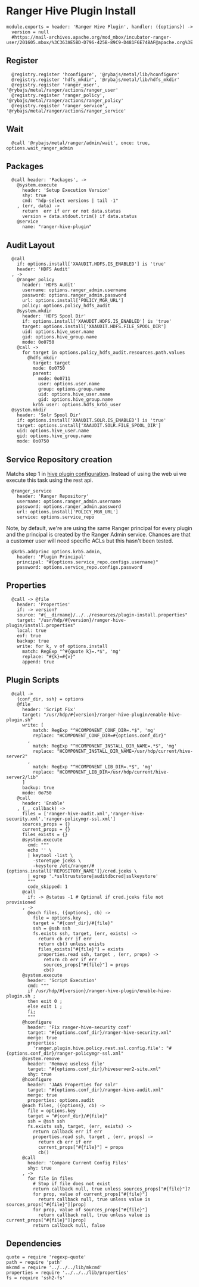 
# Ranger Hive Plugin Install

    module.exports = header: 'Ranger Hive Plugin', handler: ({options}) ->
      version = null
      #https://mail-archives.apache.org/mod_mbox/incubator-ranger-user/201605.mbox/%3C363AE5BD-D796-425B-89C9-D481F6E74BAF@apache.org%3E

## Register

      @registry.register 'hconfigure', '@rybajs/metal/lib/hconfigure'
      @registry.register 'hdfs_mkdir', '@rybajs/metal/lib/hdfs_mkdir'
      @registry.register 'ranger_user', '@rybajs/metal/ranger/actions/ranger_user'
      @registry.register 'ranger_policy', '@rybajs/metal/ranger/actions/ranger_policy'
      @registry.register 'ranger_service', '@rybajs/metal/ranger/actions/ranger_service'

## Wait

      @call '@rybajs/metal/ranger/admin/wait', once: true, options.wait_ranger_admin

## Packages

      @call header: 'Packages', ->
        @system.execute
          header: 'Setup Execution Version'
          shy: true
          cmd: "hdp-select versions | tail -1"
        , (err, data) ->
          return  err if err or not data.status
          version = data.stdout.trim() if data.status
        @service
          name: "ranger-hive-plugin"

## Audit Layout

      @call
        if: options.install['XAAUDIT.HDFS.IS_ENABLED'] is 'true'
        header: 'HDFS Audit'
      , ->
        @ranger_policy
          header: 'HDFS Audit'
          username: options.ranger_admin.username
          password: options.ranger_admin.password
          url: options.install['POLICY_MGR_URL']
          policy: options.policy_hdfs_audit
        @system.mkdir
          header: 'HDFS Spool Dir'
          if: options.install['XAAUDIT.HDFS.IS_ENABLED'] is 'true'
          target: options.install['XAAUDIT.HDFS.FILE_SPOOL_DIR']
          uid: options.hive_user.name
          gid: options.hive_group.name
          mode: 0o0750
        @call ->
          for target in options.policy_hdfs_audit.resources.path.values
            @hdfs_mkdir
              target: target
              mode: 0o0750
              parent:
                mode: 0o0711
                user: options.user.name
                group: options.group.name
                uid: options.hive_user.name
                gid: options.hive_group.name
              krb5_user: options.hdfs_krb5_user
      @system.mkdir
        header: 'Solr Spool Dir'
        if: options.install['XAAUDIT.SOLR.IS_ENABLED'] is 'true'
        target: options.install['XAAUDIT.SOLR.FILE_SPOOL_DIR']
        uid: options.hive_user.name
        gid: options.hive_group.name
        mode: 0o0750

## Service Repository creation

Matchs step 1 in [hive plugin configuration][plugin]. Instead of using the web ui
we execute this task using the rest api.

      @ranger_service
        header: 'Ranger Repository'
        username: options.ranger_admin.username
        password: options.ranger_admin.password
        url: options.install['POLICY_MGR_URL']
        service: options.service_repo

Note, by default, we're are using the same Ranger principal for every
plugin and the principal is created by the Ranger Admin service. Chances
are that a customer user will need specific ACLs but this hasn't been
tested.

      @krb5.addprinc options.krb5.admin,
        header: 'Plugin Principal'
        principal: "#{options.service_repo.configs.username}"
        password: options.service_repo.configs.password

## Properties

      @call -> @file
        header: 'Properties'
        if: -> version?
        source: "#{__dirname}/../../resources/plugin-install.properties"
        target: "/usr/hdp/#{version}/ranger-hive-plugin/install.properties"
        local: true
        eof: true
        backup: true
        write: for k, v of options.install
          match: RegExp "^#{quote k}=.*$", 'mg'
          replace: "#{k}=#{v}"
          append: true

## Plugin Scripts 

      @call ->
        {conf_dir, ssh} = options
        @file
          header: 'Script Fix'
          target: "/usr/hdp/#{version}/ranger-hive-plugin/enable-hive-plugin.sh"
          write: [
              match: RegExp "^HCOMPONENT_CONF_DIR=.*$", 'mg'
              replace: "HCOMPONENT_CONF_DIR=#{options.conf_dir}"
            ,
              match: RegExp "^HCOMPONENT_INSTALL_DIR_NAME=.*$", 'mg'
              replace: "HCOMPONENT_INSTALL_DIR_NAME=/usr/hdp/current/hive-server2"
            ,
              match: RegExp "^HCOMPONENT_LIB_DIR=.*$", 'mg'
              replace: "HCOMPONENT_LIB_DIR=/usr/hdp/current/hive-server2/lib"
          ]
          backup: true
          mode: 0o750
        @call
          header: 'Enable'
        , (_, callback) ->
          files = ['ranger-hive-audit.xml','ranger-hive-security.xml','ranger-policymgr-ssl.xml']
          sources_props = {}
          current_props = {}
          files_exists = {}
          @system.execute
            cmd: """
            echo '' \
            | keytool -list \
              -storetype jceks \
              -keystore /etc/ranger/#{options.install['REPOSITORY_NAME']}/cred.jceks \
            | egrep '.*ssltruststore|auditdbcred|sslkeystore'
            """
            code_skipped: 1
          @call
            if: -> @status -1 # Optional if cred.jceks file not provisioned
          , ->
            @each files, ({options}, cb) ->
              file = options.key
              target = "#{conf_dir}/#{file}"
              ssh = @ssh ssh
              fs.exists ssh, target, (err, exists) ->
                return cb err if err
                return cb() unless exists
                files_exists["#{file}"] = exists
                properties.read ssh, target , (err, props) ->
                  return cb err if err
                  sources_props["#{file}"] = props
                  cb()
          @system.execute
            header: 'Script Execution'
            cmd: """
            if /usr/hdp/#{version}/ranger-hive-plugin/enable-hive-plugin.sh ;
            then exit 0 ;
            else exit 1 ;
            fi;
            """
          @hconfigure
            header: 'Fix ranger-hive-security conf'
            target: "#{options.conf_dir}/ranger-hive-security.xml"
            merge: true
            properties:
              'ranger.plugin.hive.policy.rest.ssl.config.file': "#{options.conf_dir}/ranger-policymgr-ssl.xml"
          @system.remove
            header: 'Remove useless file'
            target: "#{options.conf_dir}/hiveserver2-site.xml"
            shy: true
          @hconfigure
            header: 'JAAS Properties for solr'
            target: "#{options.conf_dir}/ranger-hive-audit.xml"
            merge: true
            properties: options.audit
          @each files, ({options}, cb) ->
            file = options.key
            target = "#{conf_dir}/#{file}"
            ssh = @ssh ssh
            fs.exists ssh, target, (err, exists) ->
              return callback err if err
              properties.read ssh, target , (err, props) ->
                return cb err if err
                current_props["#{file}"] = props
                cb()
          @call
            header: 'Compare Current Config Files'
            shy: true
          , ->
            for file in files
              # Stop if file does not exist
              return callback null, true unless sources_props["#{file}"]?
              for prop, value of current_props["#{file}"]
                return callback null, true unless value is sources_props["#{file}"][prop]
              for prop, value of sources_props["#{file}"]
                return callback null, true unless value is current_props["#{file}"][prop]
              return callback null, false

## Dependencies

    quote = require 'regexp-quote'
    path = require 'path'
    mkcmd = require '../../../lib/mkcmd'
    properties = require '../../../lib/properties'
    fs = require 'ssh2-fs'

[plugin]: https://docs.hortonworks.com/HDPDocuments/HDP2/HDP-2.4.0/bk_installing_manually_book/content/installing_ranger_plugins.html#installing_ranger_hive_plugin
